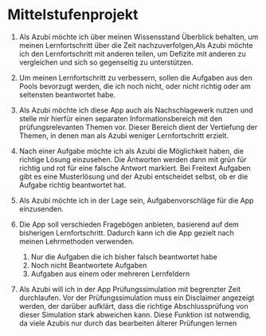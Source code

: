 # Mittelstufenprojekt

1. Als Azubi möchte ich über meinen Wissensstand Überblick behalten, um meinen Lernfortschritt über
die Zeit nachzuverfolgen,Als Azubi möchte ich den Lernfortschritt mit anderen teilen, um Defizite
mit anderen zu vergleichen und sich so gegenseitig zu unterstützen.

2. Um meinen Lernfortschritt zu verbessern, sollen die Aufgaben aus den Pools bevorzugt werden, die
ich noch nicht, oder nicht richtig oder am seltensten beantwortet habe.

3. Als Azubi möchte ich diese App auch als Nachschlagewerk nutzen und stelle mir hierfür einen
separaten Informationsbereich mit den prüfungsrelevanten Themen vor. Dieser Bereich dient der
Vertiefung der Themen, in denen man als Azubi weniger Lernfortschritt erzielt.

4. Nach einer Aufgabe möchte ich als Azubi die Möglichkeit haben, die richtige Lösung einzusehen. Die
Antworten werden dann mit grün für richtig und rot für eine falsche Antwort markiert. Bei Freitext
Aufgaben gibt es eine Musterlösung und der Azubi entscheidet selbst, ob er die Aufgabe richtig
beantwortet hat.

5. Als Azubi möchte ich in der Lage sein, Aufgabenvorschläge für die App einzusenden.

6. Die App soll verschieden Fragebögen anbieten, basierend auf dem bisherigen Lernfortschritt.
   Dadurch kann ich die App gezielt nach meinen Lehrmethoden verwenden. 
   1. Nur die Aufgaben die ich bisher falsch beantwortet habe 
   2. Noch nicht Beantwortete Aufgaben 
   3. Aufgaben aus einem oder mehreren Lernfeldern

7. Als Azubi will ich in der App Prüfungssimulation mit begrenzter Zeit durchlaufen. Vor der
   Prüfungssimulation muss ein Disclaimer angezeigt werden, der darüber aufklärt, dass die richtige
   Abschlussprüfung von dieser Simulation stark abweichen kann. Diese Funktion ist notwendig, da
   viele Azubis nur durch das bearbeiten älterer Prüfungen lernen